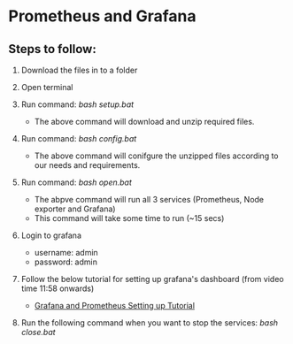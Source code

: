 # Prometheus and Grafana

## Steps to follow:
1. Download the files in to a folder
1. Open terminal
1. Run command: *bash setup.bat*
      * The above command will download and unzip required files.
1. Run command: *bash config.bat*
      * The above command will conifgure the unzipped files according to our needs and requirements.
1. Run command: *bash open.bat* 
      * The abpve command will run all 3 services (Prometheus, Node exporter and Grafana)
      * This command will take some time to run (~15 secs)
1. Login to grafana
      *  username:  admin
      *  password:  admin
       
1. Follow the below tutorial for setting up grafana's dashboard (from video time 11:58 onwards)
      *  [Grafana and Prometheus Setting up Tutorial](https://www.youtube.com/watch?v=4WWW2ZLEg74&t=699s&ab_channel=EddieZaneski)
       
1. Run the following command when you want to stop the services: *bash close.bat*




